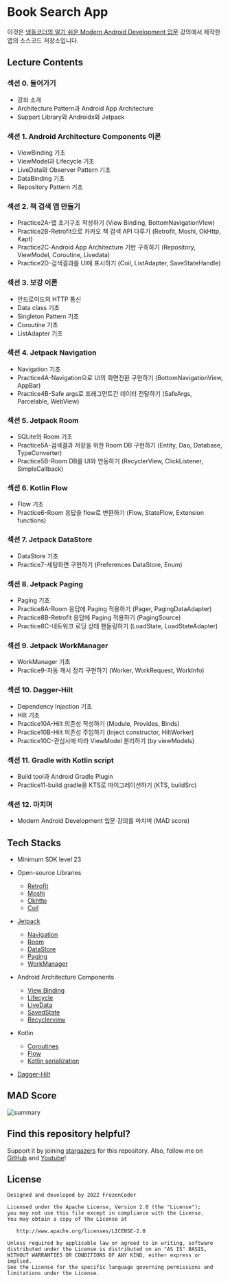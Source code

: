 # Book Search App

이것은 [냉동코더의 알기 쉬운 Modern Android Development 입문](https://www.inflearn.com/course/%EC%95%8C%EA%B8%B0%EC%89%AC%EC%9A%B4-modern-android)
강의에서 제작한 앱의 소스코드 저장소입니다.

## Lecture Contents

### 섹션 0. 들어가기

- 강좌 소개
- Architecture Pattern과 Android App Architecture
- Support Library와 Androidx와 Jetpack

### 섹션 1. Android Architecture Components 이론

- ViewBinding 기초
- ViewModel과 Lifecycle 기초
- LiveData와 Observer Pattern 기초
- DataBinding 기초
- Repository Pattern 기초

### 섹션 2. 책 검색 앱 만들기

- Practice2A-앱 초기구조 작성하기 (View Binding, BottomNavigationVIew)
- Practice2B-Retrofit으로 카카오 책 검색 API 다루기 (Retrofit, Moshi, OkHttp, Kapt)
- Practice2C-Android App Architecture 기반 구축하기 (Repository, ViewModel, Coroutine, Livedata)
- Practice2D-검색결과를 UI에 표시하기 (Coil, ListAdapter, SaveStateHandle)

### 섹션 3. 보강 이론

- 안드로이드의 HTTP 통신
- Data class 기초
- Singleton Pattern 기초
- Coroutine 기초
- ListAdapter 기초

### 섹션 4. Jetpack Navigation

- Navigation 기초
- Practice4A-Navigation으로 UI의 화면전환 구현하기 (BottomNavigationView, AppBar)
- Practice4B-Safe args로 프래그먼트간 데이터 전달하기 (SafeArgs, Parcelable, WebView)

### 섹션 5. Jetpack Room

- SQLite와 Room 기초
- Practice5A-검색결과 저장을 위한 Room DB 구현하기 (Entity, Dao, Database, TypeConverter)
- Practice5B-Room DB를 UI와 연동하기 (RecyclerView, ClickListener, SimpleCallback)

### 섹션 6. Kotlin Flow

- Flow 기초
- Practice6-Room 응답을 flow로 변환하기 (Flow, StateFlow, Extension functions)

### 섹션 7. Jetpack DataStore

- DataStore 기초
- Practice7-세팅화면 구현하기 (Preferences DataStore, Enum)

### 섹션 8. Jetpack Paging

- Paging 기초
- Practice8A-Room 응답에 Paging 적용하기 (Pager, PagingDataAdapter)
- Practice8B-Retrofit 응답에 Paging 적용하기 (PagingSource)
- Practice8C-네트워크 로딩 상태 핸들링하기 (LoadState, LoadStateAdapter)

### 섹션 9. Jetpack WorkManager

- WorkManager 기초
- Practice9-자동 캐시 정리 구현하기 (Worker, WorkRequest, WorkInfo)

### 섹션 10. Dagger-Hilt

- Dependency Injection 기초
- Hilt 기초
- Practice10A-Hilt 의존성 작성하기 (Module, Provides, Binds)
- Practice10B-Hilt 의존성 주입하기 (Inject constructor, HiltWorker)
- Practice10C-관심사에 따라 ViewModel 분리하기 (by viewModels)

### 섹션 11. Gradle with Kotlin script

- Build tool과 Android Gradle Plugin
- Practice11-build.gradle을 KTS로 마이그레이션하기 (KTS, buildSrc)

### 섹션 12. 마치며

- Modern Android Development 입문 강의를 마치며 (MAD score)

## Tech Stacks

- Minimum SDK level 23
- Open-source Libraries
    - [Retrofit](https://github.com/square/retrofit)
    - [Moshi](https://github.com/square/moshi)
    - [Okhttp](https://github.com/square/okhttp)
    - [Coil](https://github.com/coil-kt/coil)

- [Jetpack](https://developer.android.com/jetpack)
    - [Navigation](https://developer.android.com/jetpack/androidx/releases/navigation)
    - [Room](https://developer.android.com/jetpack/androidx/releases/room)
    - [DataStore](https://developer.android.com/jetpack/androidx/releases/datastore)
    - [Paging](https://developer.android.com/jetpack/androidx/releases/paging)
    - [WorkManager](https://developer.android.com/jetpack/androidx/releases/work)

- Android Architecture Components
    - [View Binding](https://developer.android.com/topic/libraries/view-binding)
    - [Lifecycle](https://developer.android.com/jetpack/androidx/releases/lifecycle)
    - [LiveData](https://developer.android.com/topic/libraries/architecture/livedata)
    - [SavedState](https://developer.android.com/jetpack/androidx/releases/savedstate)
    - [Recyclerview](https://developer.android.com/jetpack/androidx/releases/recyclerview)

- Kotlin
    - [Coroutines](https://github.com/Kotlin/kotlinx.coroutines)
    - [Flow](https://kotlinlang.org/docs/flow.html)
    - [Kotlin serialization](https://github.com/Kotlin/kotlinx.serialization)

- [Dagger-Hilt](https://github.com/google/dagger/tree/master/java/dagger/hilt)

## MAD Score

![summary](https://user-images.githubusercontent.com/43164476/164975093-012ed589-59de-40dc-958b-f945dff8803a.png)

## Find this repository helpful?

Support it by joining [stargazers](https://github.com/cliearl/book-search-app/stargazers) for this
repository. Also, follow me on [GitHub](https://github.com/cliearl)
and [Youtube](https://www.youtube.com/channel/UC6V7LBEgcoTZUUgUU0Jv3xg)!

## License

```
Designed and developed by 2022 FrozenCoder

Licensed under the Apache License, Version 2.0 (the "License");
you may not use this file except in compliance with the License.
You may obtain a copy of the License at

   http://www.apache.org/licenses/LICENSE-2.0

Unless required by applicable law or agreed to in writing, software
distributed under the License is distributed on an "AS IS" BASIS,
WITHOUT WARRANTIES OR CONDITIONS OF ANY KIND, either express or implied.
See the License for the specific language governing permissions and
limitations under the License.
```
